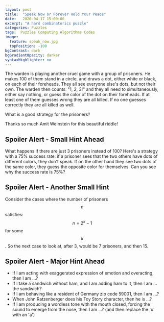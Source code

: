 ```yaml
---
layout: post
title:  "Speak Now or Forever Hold Your Peace"
date:   2020-04-17 15:00:00
excerpt: "A hard combinatorics puzzle"
categories: Puzzles
tags:  Puzzles Computing Algorithms Codes
image:
  feature: speak_now.jpg
  topPosition: -100
bgContrast: dark
bgGradientOpacity: darker
syntaxHighlighter: no
---
```

The warden is playing another cruel game with a group of prisoners. He makes 100 of them stand in a circle, and draws a dot, either white or black, on each of their foreheads. They all see everyone else's dots, but not their own. The warden then counts: "1, 2, 3!" and they all need to simultaneously, either say nothing, or guess the color of the dot on their foreheads. If at least one of them guesses wrong they are all killed. If no one guesses correctly they are all killed as well.

What is a good strategy for the prisoners?

Thanks so much Amit Weinstein for this beautiful riddle!

## Spoiler Alert - Small Hint Ahead

What happens if there are just 3 prisoners instead of 100?
Here's a strategy with a 75% success rate: if a prisoner sees that the two others have dots of different colors, they don't speak. If on the other hand they see two dots of the same color, they guess the opposite color for themselves. Can you see why the success rate is 75%?

## Spoiler Alert - Another Small Hint

Consider the cases where the number of prisoners $$n$$ satisfies: $$n = 2^{k} - 1$$ for some $$k$$. So the next case to look at, after 3, would be 7 prisoners, and then 15.

## Spoiler Alert - Major Hint Ahead

* If I am acting with exaggerated expression of emotion and overacting, then I am ...?
* If I take a sandwich without ham, and I am adding ham to it, then I am ... the sandwich?
* If I am behaving like a resident of Germany zip code 59001, then I am ...?
* When John Ratzenberger does his Toy Story character, then he is ...?
* If I am producing a wordless tone with the mouth closed, forcing the sound to emerge from the nose, then I am ...? (and then replace the 'u' with an 'a')
